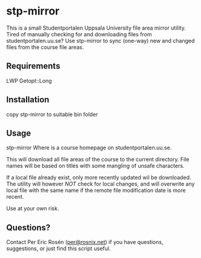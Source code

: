 # stp-mirror
This is a small Studentportalen Uppsala University file area mirror utility. Tired of manually checking for and downloading files from studentportalen.uu.se? Use stp-mirror to sync (one-way) new and changed files from the course file areas.

Requirements
------------
LWP
Getopt::Long


Installation
------------
copy stp-mirror to suitable bin folder

Usage
-----
stp-mirror <url>
Where <url> is a course homepage on studentportalen.uu.se.

This will download all file areas of the course to the current directory.
File names will be based on titles with some mangling of unsafe characters.

If a local file already exist, only more recently updated wil be downloaded.
The utility will however *NOT* check for local changes, and will overwrite any local file with the same name if the remote file modification date is more recent.

Use at your own risk.

Questions?
----------
Contact Per Eric Rosén (per@rosnix.net)
if you have questions, suggestions, or just find this script useful.